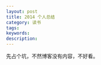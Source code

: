 ```yaml
---
layout: post
title: 2014 个人总结
category: 读书
tags:
keywords:
description:
---
```


先占个坑，不然博客没有内容，不好看。
